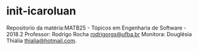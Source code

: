 # init-icaroluan
Repositorio da matéria:MATB25 - Tópicos em Engenharia de Software - 2018.2
Professor: Rodrigo Rocha rodrigorgs@ufba.br
Monitora: Douglésia Thiália thialia@hotmail.com.
